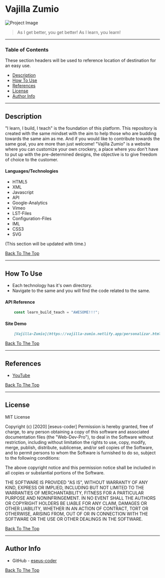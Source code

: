 # Vajilla Zumio

  ![Project Image](https://images.unsplash.com/photo-1484417894907-623942c8ee29?ixlib=rb-1.2.1&ixid=eyJhcHBfaWQiOjEyMDd9&auto=format&fit=crop&w=889&q=80)

> As I get better, you get better! As I learn, you learn!

---

### Table of Contents
These section headers will be used to reference location of destination for an easy use.

- [Description](#description)
- [How To Use](#how-to-use)
- [References](#references)
- [License](#license)
- [Author Info](#author-info)

---

## Description

"I learn, I build, I teach" is the foundation of this platform. This repository is created with the same mindset with the aim to help those who are budding towards the same aim as me. And if you would like to contribute towards the same goal, you are more than just welcome! "Vajilla Zumio" is a website where you can customize your own crockery, a place where you don't have to put up with the pre-determined designs, the objective is to give freedom of choice to the customer.

#### Languages/Technologies

- HTML5
- XML
- Javascript
- API
- Google-Analytics
- Vimeo
- LST-Files
- Configuration-Files
- IML
- CSS3
- SVG

(This section will be updated with time.)

[Back To The Top](#vajilla-zumio)

---

## How To Use

- Each technology has it's own directory.
- Navigate to the same and you will find the code related to the same.


#### API Reference

```javascript
    const learn_build_teach = "AWESOME!!!";
```
#### Site Demo

```markdown
    [Vajilla-Zumio](https://vajilla-zumio.netlify.app/personalizar.html)
```

[Back To The Top](#vajilla-zumio)

---

## References


- [YouTube](https://youtube.com)


[Back To The Top](#vajilla-zumio)

---

## License

MIT License

Copyright (c) [2020] [eseus-coder]
Permission is hereby granted, free of charge, to any person obtaining a copy
of this software and associated documentation files (the "Web-Dev-Pro"), to deal
in the Software without restriction, including without limitation the rights
to use, copy, modify, merge, publish, distribute, sublicense, and/or sell
copies of the Software, and to permit persons to whom the Software is
furnished to do so, subject to the following conditions:

The above copyright notice and this permission notice shall be included in all
copies or substantial portions of the Software.

THE SOFTWARE IS PROVIDED "AS IS", WITHOUT WARRANTY OF ANY KIND, EXPRESS OR
IMPLIED, INCLUDING BUT NOT LIMITED TO THE WARRANTIES OF MERCHANTABILITY,
FITNESS FOR A PARTICULAR PURPOSE AND NONINFRINGEMENT. IN NO EVENT SHALL THE
AUTHORS OR COPYRIGHT HOLDERS BE LIABLE FOR ANY CLAIM, DAMAGES OR OTHER
LIABILITY, WHETHER IN AN ACTION OF CONTRACT, TORT OR OTHERWISE, ARISING FROM,
OUT OF OR IN CONNECTION WITH THE SOFTWARE OR THE USE OR OTHER DEALINGS IN THE
SOFTWARE.


[Back To The Top](#vajilla-zumio)

---

## Author Info

- GitHub - [eseus-coder](https://github.com/eseus-coder)


[Back To The Top](#vajilla-zumio)